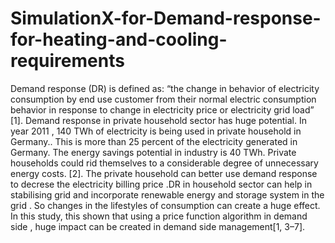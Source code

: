 # SimulationX-for-Demand-response-for-heating-and-cooling-requirements
Demand response (DR) is defined as: “the change in behavior of electricity consumption by end use customer from their normal electric consumption behavior in response to change in electricity price or electricity grid load”  [1]. 
Demand response in private household sector has huge potential. In year 2011 , 140 TWh of electricity is being used in private household in Germany.. This is more than  25 percent of the electricity generated in Germany. The energy savings potential in industry is 40 TWh. Private households could rid themselves to a considerable degree of unnecessary energy costs. [2].
The private household can better use demand response to decrese the electricity billing price .DR in household sector can help in stabilising grid and incorporate renewable energy and storage system in the grid . So changes in the lifestyles of consumption can create a huge effect. In this study, this shown that using a price function algorithm in demand side , huge impact can be created in demand side management[1, 3–7].
